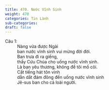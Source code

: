 ```yaml
---
title: 470. Nước Vĩnh Sinh
weight: 470
categories: Tin Lành
sub-categories: 
draft: false
---
```

<dl><dt>Câu 1:</dt><dd data-verse="1">Nàng vừa được Ngài <br/>ban nước vĩnh sinh vui mừng đời đời. <br/>Ban trưa đi ra giếng, <br/>thấy Cứu Chúa cho uống nước vĩnh sinh. <br/>Là bạn yêu thương, không để tôi mồ côi. <br/>Cất tiếng hát tôn vinh <br/>dẫn dắt đám đông đến uống nước vĩnh sinh <br/>Jê-sus ban cho cả loài người. </dd></dl>